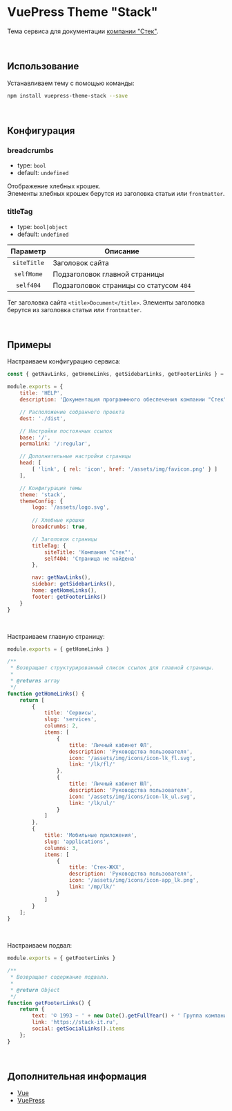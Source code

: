 # VuePress Theme "Stack"

Тема сервиса для документации [компании \"Стек\"](https://stack-it.ru).

<br>

## Использование

Устанавливаем тему с помощью команды:
```bash
npm install vuepress-theme-stack --save
```

<br>

## Конфигурация

### breadcrumbs

- type: `bool`
- default: `undefined`

Отображение хлебных крошек.  
Элементы хлебных крошек берутся из заголовка статьи или `frontmatter`.

### titleTag

- type: `bool|object`
- default: `undefined`

| Параметр    | Описание                                |
|:-----------:| --------------------------------------- |
| `siteTitle` | Заголовок сайта                         |
| `selfHome`  | Подзаголовок главной страницы           |
| `self404`   | Подзаголовок страницы со статусом `404` |

Тег заголовка сайта `<title>Document</title>`.
Элементы заголовка берутся из заголовка статьи или `frontmatter`.

<br>

## Примеры

Настраиваем конфигурацию сервиса:
```js
const { getNavLinks, getHomeLinks, getSidebarLinks, getFooterLinks } = require('./utils')

module.exports = {
    title: 'HELP',
    description: 'Документация программного обеспечения компании "Стек"',

    // Расположение собранного проекта
    dest: './dist',

    // Настройки постоянных ссылок
    base: '/',
    permalink: '/:regular',

    // Дополнительные настройки страницы
    head: [
        [ 'link', { rel: 'icon', href: '/assets/img/favicon.png' } ]
    ],

    // Конфигурация темы
    theme: 'stack',
    themeConfig: {
        logo: '/assets/logo.svg',
        
        // Хлебные крошки
        breadcrumbs: true,

        // Заголовок страницы
        titleTag: {
            siteTitle: 'Компания "Стек"',
            self404: 'Страница не найдена'
        },

        nav: getNavLinks(),
        sidebar: getSidebarLinks(),
        home: getHomeLinks(),
        footer: getFooterLinks()
    }
}
```

<br>

Настраиваем главную страницу:
```js
module.exports = { getHomeLinks }

/**
 * Возвращает структурированный список ссылок для главной страницы.
 *
 * @returns array
 */
function getHomeLinks() {
    return [
        {
            title: 'Сервисы',
            slug: 'services',
            columns: 2,
            items: [
                {
                    title: 'Личный кабинет ФЛ',
                    description: 'Руководства пользователя',
                    icon: '/assets/img/icons/icon-lk_fl.svg',
                    link: '/lk/fl/'
                },
                {
                    title: 'Личный кабинет ЮЛ',
                    description: 'Руководства пользователя',
                    icon: '/assets/img/icons/icon-lk_ul.svg',
                    link: '/lk/ul/'
                }
            ]
        },
        {
            title: 'Мобильные приложения',
            slug: 'applications',
            columns: 3,
            items: [
                {
                    title: 'Стек-ЖКХ',
                    description: 'Руководства пользователя',
                    icon: '/assets/img/icons/icon-app_lk.png',
                    link: '/mp/lk/'
                }
            ]
        }
    ];
}
```

<br>

Настраиваем подвал:
```js
module.exports = { getFooterLinks }

/**
 * Возвращает содержание подвала.
 *
 * @return Object
 */
function getFooterLinks() {
    return {
        text: '© 1993 − ' + new Date().getFullYear() + ' Группа компаний "Стек"',
        link: 'https://stack-it.ru',
        social: getSocialLinks().items
    };
}
```

<br>

## Дополнительная информация

- [Vue](https://vuejs.org)
- [VuePress](https://vuepress.vuejs.org)